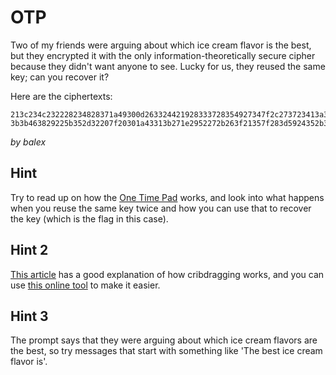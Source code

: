 # OTP

Two of my friends were arguing about which ice cream flavor is the best, but they encrypted it with the only information-theoretically secure cipher because they didn't want anyone to see. Lucky for us, they reused the same key; can you recover it?

Here are the ciphertexts:
```
213c234c232228234828371a49300d263324421928333728354927347f2c273723413a3b32363b2a2d3522
3b3b463829225b352d32207f20301a43313b271e2952272b263f21357f283d5924352b322a3731343e3846
```

_by balex_

## Hint

Try to read up on how the [One Time Pad](https://en.wikipedia.org/wiki/One-time_pad) works, and look into what happens when you reuse the same key twice and how you can use that to recover the key (which is the flag in this case).

## Hint 2

[This article](https://samwho.dev/blog/toying-with-cryptography-crib-dragging/) has a good explanation of how cribdragging works, and you can use [this online tool](https://toolbox.lotusfa.com/crib_drag/) to make it easier.

## Hint 3

The prompt says that they were arguing about which ice cream flavors are the best, so try messages that start with something like 'The best ice cream flavor is'.
